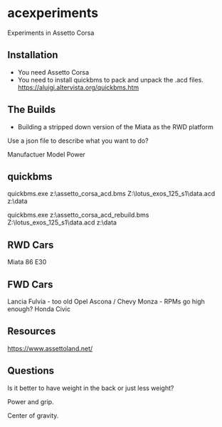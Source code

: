 acexperiments
=============

Experiments in Assetto Corsa

## Installation ##

+ You need Assetto Corsa
+ You need to install quickbms to pack and unpack the .acd files. https://aluigi.altervista.org/quickbms.htm

## The Builds ##

+ Building a stripped down version of the Miata as the RWD platform


Use a json file to describe what you want to do?

Manufactuer
Model
Power


## quickbms ##

quickbms.exe z:\assetto_corsa_acd.bms Z:\lotus_exos_125_s1\data.acd z:\data

quickbms.exe z:\assetto_corsa_acd_rebuild.bms Z:\lotus_exos_125_s1\data.acd z:\data

## RWD Cars ##

Miata
86
E30

## FWD Cars ##

Lancia Fulvia - too old
Opel Ascona / Chevy Monza - RPMs go high enough?
Honda Civic


## Resources ##

https://www.assettoland.net/

## Questions ##

Is it better to have weight in the back or just less weight?

Power and grip.

Center of gravity.
